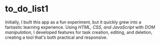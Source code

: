 # to_do_list1
 Initially, I built this app as a fun experiment, but it quickly grew into a fantastic learning experience. Using *HTML, CSS, and JavaScript* with *DOM manipulation*, I developed features for task creation, editing, and deletion, creating a tool that's both practical and responsive.

